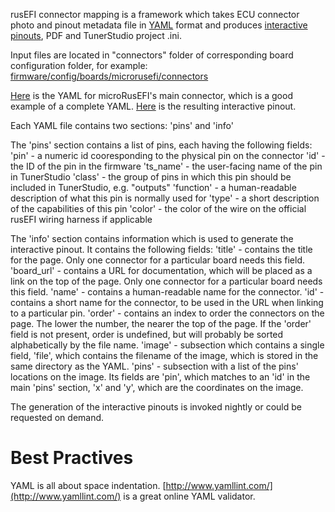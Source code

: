 rusEFI connector mapping is a framework which takes ECU connector photo and pinout metadata file in [YAML](https://en.wikipedia.org/wiki/YAML) format and produces [interactive pinouts](https://rusefi.com/docs/pinouts/), PDF and TunerStudio project .ini.

Input files are located in "connectors" folder of corresponding board configuration folder, for example: [firmware/config/boards/microrusefi/connectors](https://github.com/rusefi/rusefi/tree/master/firmware/config/boards/microrusefi/connectors)

[Here](https://github.com/rusefi/rusefi/blob/master/firmware/config/boards/microrusefi/connectors/main.yaml) is the YAML for microRusEFI's main connector, which is a good example of a complete YAML.
[Here](https://rusefi.com/docs/pinouts/microrusefi/) is the resulting interactive pinout.

Each YAML file contains two sections: 'pins' and 'info'

The 'pins' section contains a list of pins, each having the following fields:
	'pin' - a numeric id cooresponding to the physical pin on the connector
	'id' - the ID of the pin in the firmware
	'ts_name' - the user-facing name of the pin in TunerStudio
	'class' - the group of pins in which this pin should be included in TunerStudio, e.g. "outputs"
	'function' - a human-readable description of what this pin is normally used for
	'type' - a short description of the capabilities of this pin
	'color' - the color of the wire on the official rusEFI wiring harness if applicable

The 'info' section contains information which is used to generate the interactive pinout. It contains the following fields:
	'title' - contains the title for the page. Only one connector for a particular board needs this field.
	'board_url' - contains a URL for documentation, which will be placed as a link on the top of the page. Only one connector for a particular board needs this field.
	'name' - contains a human-readable name for the connector.
	'id' - contains a short name for the connector, to be used in the URL when linking to a particular pin.
	'order' - contains an index to order the connectors on the page. The lower the number, the nearer the top of the page. If the 'order' field is not present, order is undefined, but will probably be sorted alphabetically by the file name.
	'image' - subsection which contains a single field, 'file', which contains the filename of the image, which is stored in the same directory as the YAML.
	'pins' - subsection with a list of the pins' locations on the image. Its fields are 'pin', which matches to an 'id' in the main 'pins' section, 'x' and 'y', which are the coordinates on the image.

The generation of the interactive pinouts is invoked nightly or could be requested on demand.

# Best Practives

YAML is all about space indentation. [http://www.yamllint.com/](http://www.yamllint.com/) is a great online YAML validator.
